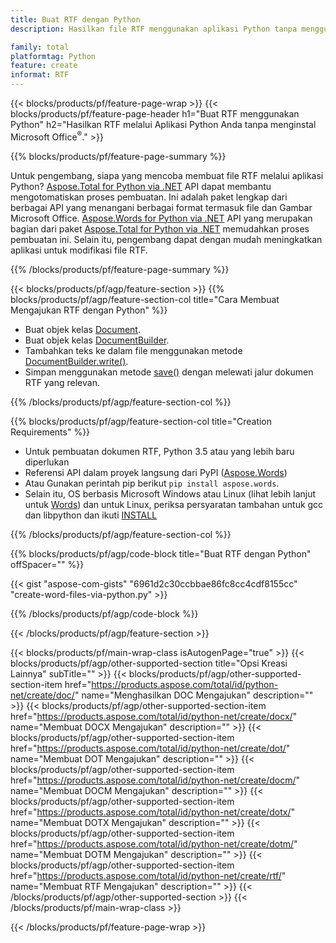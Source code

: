 ```yaml
---
title: Buat RTF dengan Python
description: Hasilkan file RTF menggunakan aplikasi Python tanpa menggunakan Microsoft Word. 

family: total
platformtag: Python
feature: create
informat: RTF
---
```

{{< blocks/products/pf/feature-page-wrap >}}
{{< blocks/products/pf/feature-page-header h1="Buat RTF menggunakan Python" h2="Hasilkan RTF melalui Aplikasi Python Anda tanpa menginstal Microsoft Office<sup>&reg;</sup>." >}}

{{% blocks/products/pf/feature-page-summary %}}

Untuk pengembang, siapa yang mencoba membuat file RTF melalui aplikasi Python? [Aspose.Total for Python via .NET](https://products.aspose.com/total/python-net/) API dapat membantu mengotomatiskan proses pembuatan. Ini adalah paket lengkap dari berbagai API yang menangani berbagai format termasuk file dan Gambar Microsoft Office. [Aspose.Words for Python via .NET](https://products.aspose.com/words/python-net/) API yang merupakan bagian dari paket [Aspose.Total for Python via .NET](https://products.aspose.com/total/python-net/) memudahkan proses pembuatan ini. Selain itu, pengembang dapat dengan mudah meningkatkan aplikasi untuk modifikasi file RTF. 

{{% /blocks/products/pf/feature-page-summary %}}

{{< blocks/products/pf/agp/feature-section >}}
{{% blocks/products/pf/agp/feature-section-col title="Cara Membuat Mengajukan RTF dengan Python" %}}

- Buat objek kelas [Document](https://reference.aspose.com/words/python-net/aspose.words/document/).
- Buat objek kelas [DocumentBuilder](https://reference.aspose.com/words/python-net/aspose.words/documentbuilder/).
- Tambahkan teks ke dalam file menggunakan metode [DocumentBuilder.write()](https://reference.aspose.com/words/python-net/aspose.words/documentbuilder/write/).
- Simpan menggunakan metode [save()](https://reference.aspose.com/words/python-net/aspose.words/document/save/) dengan melewati jalur dokumen RTF yang relevan.

{{% /blocks/products/pf/agp/feature-section-col %}}

{{% blocks/products/pf/agp/feature-section-col title="Creation Requirements" %}}

- Untuk pembuatan dokumen RTF, Python 3.5 atau yang lebih baru diperlukan
- Referensi API dalam proyek langsung dari PyPI ([Aspose.Words](https://pypi.org/project/aspose-words/)) 
- Atau Gunakan perintah pip berikut ```pip install aspose.words```. 
- Selain itu, OS berbasis Microsoft Windows atau Linux (lihat lebih lanjut untuk [Words](https://docs.aspose.com/words/python-net/system-requirements/)) dan untuk Linux, periksa persyaratan tambahan untuk gcc dan libpython dan ikuti [INSTALL](https://docs.aspose.com/words/python-net/installation/) 

{{% /blocks/products/pf/agp/feature-section-col %}}

{{% blocks/products/pf/agp/code-block title="Buat RTF dengan Python" offSpacer="" %}}

{{< gist "aspose-com-gists" "6961d2c30ccbbae86fc8cc4cdf8155cc" "create-word-files-via-python.py" >}}

{{% /blocks/products/pf/agp/code-block %}}

{{< /blocks/products/pf/agp/feature-section >}}

{{< blocks/products/pf/main-wrap-class isAutogenPage="true" >}}
{{< blocks/products/pf/agp/other-supported-section title="Opsi Kreasi Lainnya" subTitle="" >}}
{{< blocks/products/pf/agp/other-supported-section-item href="https://products.aspose.com/total/id/python-net/create/doc/" name="Menghasilkan DOC Mengajukan" description="" >}}
{{< blocks/products/pf/agp/other-supported-section-item href="https://products.aspose.com/total/id/python-net/create/docx/" name="Membuat DOCX Mengajukan" description="" >}}
{{< blocks/products/pf/agp/other-supported-section-item href="https://products.aspose.com/total/id/python-net/create/dot/" name="Membuat DOT Mengajukan" description="" >}}
{{< blocks/products/pf/agp/other-supported-section-item href="https://products.aspose.com/total/id/python-net/create/docm/" name="Membuat DOCM Mengajukan" description="" >}}
{{< blocks/products/pf/agp/other-supported-section-item href="https://products.aspose.com/total/id/python-net/create/dotx/" name="Membuat DOTX Mengajukan" description="" >}}
{{< blocks/products/pf/agp/other-supported-section-item href="https://products.aspose.com/total/id/python-net/create/dotm/" name="Membuat DOTM Mengajukan" description="" >}}
{{< blocks/products/pf/agp/other-supported-section-item href="https://products.aspose.com/total/id/python-net/create/rtf/" name="Membuat RTF Mengajukan" description="" >}}
{{< /blocks/products/pf/agp/other-supported-section >}}
{{< /blocks/products/pf/main-wrap-class >}}

{{< /blocks/products/pf/feature-page-wrap >}}